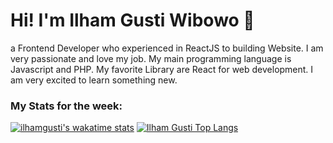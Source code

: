 # Hi! I'm Ilham Gusti Wibowo 👋

a Frontend Developer who experienced in ReactJS to building Website. I am very passionate and love my job. My main programming language is Javascript and PHP. My favorite Library are React for web development. I am very excited to learn something new.


### My Stats for the week:

[![ilhamgusti's wakatime stats](https://github-readme-stats.vercel.app/api/wakatime?username=ilhamgusti&layout=compact&hide=INI,Git%20Config,%20Apache%20Config,%20Properties,Text)](https://wakatime.com/@ilhamgusti) [![Ilham Gusti Top Langs](https://github-readme-stats.vercel.app/api/top-langs/?username=ilhamgusti&count_private=true&show_icons=true&langs_count=10&layout=compact&hide=c,css,makefile,blade,roff,shell,less,m4,dart,dockerfile,objective-c,kotlin,swift)](https://github.com/ilhamgusti)




